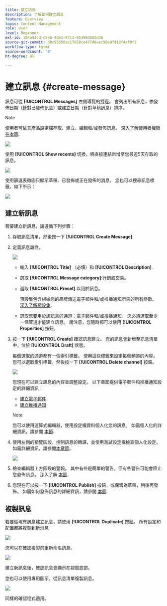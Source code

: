 ```yaml
---
title: 建立訊息
description: 了解如何建立訊息
feature: Overview
topic: Content Management
role: User
level: Beginner
exl-id: 186a43cd-c5eb-4de1-8713-95399d802d36
source-git-commit: d8c95350ac17658ce477d6aec50a9f418f4af0f2
workflow-type: tm+mt
source-wordcount: '0'
ht-degree: 0%

---
```


# 建立訊息 {#create-message}

訊息可從 **[!UICONTROL Messages]** 左側導覽的捷徑。 會列出所有訊息，依發佈日期（針對已發佈訊息）或建立日期（針對草稿訊息）排序。

>[!NOTE]
>
>使用者可依其產品設定檔存取、建立、編輯和/或發佈訊息。 深入了解使用者權限 [在本節](administration/permissions.md).

![](assets/messages-list.png)

使用 **[!UICONTROL Show recents]** 切換，將直接連結新增至您最近5天存取的訊息。

![](assets/show-recent-messages.png)

使用篩選表徵圖只顯示草稿、已發佈或正在發佈的消息。 您也可以搜尋訊息標籤，如下所示：

![](assets/filter-messages.png)

## 建立新訊息

若要建立新訊息，請遵循下列步驟：

1. 存取訊息清單，然後按一下 **[!UICONTROL Create Message]**.

1. 定義訊息屬性。

   ![](assets/create-message-properties.png)

   * 輸入 **[!UICONTROL Title]** （必填）和 **[!UICONTROL Description]**.

   * 選取 **[!UICONTROL Message category]**:行銷或交易。

   * 選取 **[!UICONTROL Preset]** 以用於訊息。

      預設集包含根據您的品牌傳送電子郵件和/或推播通知所需的所有參數。 [深入了解預設集](configuration/message-presets.md).

   * 選取您要用於該訊息的通道：電子郵件和/或推播通知。 您必須選取至少一個管道才能建立訊息。
   請注意，您隨時都可以使用 **[!UICONTROL Properties]** 按鈕。

1. 按一下 **[!UICONTROL Create]** 確認訊息建立。 您的訊息會新增至訊息清單中，位於 **[!UICONTROL Draft]** 狀態。

   每個選取的通道都有一個索引標籤。 使用這些標籤來設定每個頻道的內容。 您可以選取索引標籤，然後按一下 **[!UICONTROL Delete channel]** 按鈕。

   ![](assets/create-messages-content.png)

   您現在可以建立訊息的內容並調整設定。 以下章節提供電子郵件和推播通知設定的詳細資訊：

   * [建立電子郵件](create-email.md)
   * [建立推播通知](create-push.md)

   >[!NOTE]
   >   
   >您可以使用運算式編輯器，使用設定檔資料個人化您的訊息。 如需個人化的詳細資訊，請參閱 [本節](personalization/personalize.md).


1. 使用左側的預覽區段，控制訊息的轉譯，並使用測試設定檔檢查個人化設定。 如需詳細資訊，請參閱[本章節](preview.md)。

   ![](assets/messages-simple-preview.png)

1. 檢查編輯器上方區段的警報。  其中有些是簡單的警告，但有些警告可能會阻止您發佈訊息。 深入了解 [本節](alerts.md).

1. 您現在可以按一下 **[!UICONTROL Publish]** 按鈕，或保留為草稿，稍後再發佈。 如需如何發佈訊息的詳細資訊，請參閱 [本節](publish-manage-message.md).

## 複製訊息

若要從現有訊息建立訊息，請使用 **[!UICONTROL Duplicate]** 按鈕。 所有設定和配置都將複製到新消息

![](assets/message-duplicate.png)

您可以在確認複製前重新命名訊息。

![](assets/message-duplicate-confirm.png)

建立新訊息後，確認訊息會顯示在視窗底部。

您也可以使用專用圖示，從訊息清單複製訊息。

![](assets/message-duplicate-from-list.png)

同樣的確認程式適用。
